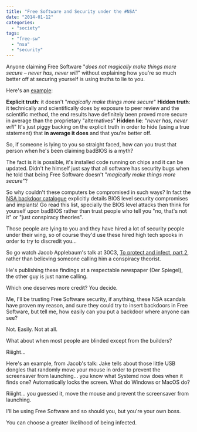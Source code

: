 ```yaml
---
title: "Free Software and Security under the #NSA"
date: "2014-01-12"
categories: 
  - "society"
tags: 
  - "free-sw"
  - "nsa"
  - "security"
---
```


Anyone claiming Free Software "_does not magically make things more secure – never has, never will_" without explaining how you're so much better off at securing yourself is using truths to lie to you.

Here's an [example](http://www.rootwyrm.com/2014/01/dismantling-more-badbios-hyperbole-and-explaining-how-tao-works/):

**Explicit truth**: it doesn't "_magically make things more secure_" **Hidden truth**: it technically and scientifically does by exposure to peer review and the scientific method, the end results have definitely been proved more secure in average than the proprietary "alternatives" **Hidden lie**: "_never has, never will_" It's just piggy backing on the explicit truth in order to hide (using a true statement) that **in average it does** and that you're better off.

So, if someone is lying to you so straight faced, how can you trust that person when he's been claiming badBIOS is a myth?

The fact is it is possible, it's installed code running on chips and it can be updated. Didn't he himself just say that all software has security bugs when he told that being Free Software doesn't "_magically make things more secure_"?

So why couldn't these computers be compromised in such ways? In fact the [NSA backdoor catalogue](http://leaksource.wordpress.com/2013/12/30/nsas-ant-division-catalog-of-exploits-for-nearly-every-major-software-hardware-firmware/) explicitly details BIOS level security compromises and implants! Go read this list, specially the BIOS level attacks then think for yourself upon badBIOS rather than trust people who tell you "no, that's not it" or "just conspiracy theories".

Those people are lying to you and they have hired a lot of security people under their wing, so of course they'd use these hired high tech spooks in order to try to discredit you...

So go watch Jacob Applebaum's talk at 30C3, [To protect and infect, part 2](http://ccc1.mirror.xt0.org/congress/2013/webm/30c3-5713-en-de-To_Protect_And_Infect_Part_2_webm.webm), rather than believing someone calling him a conspiracy theorist.

He's publishing these findings at a respectable newspaper (Der Spiegel), the other guy is just name calling.

Which one deserves more credit? You decide.

Me, I'll be trusting Free Software security, if anything, these NSA scandals have proven my reason, and sure they could try to insert backdoors in Free Software, but tell me, how easily can you put a backdoor where anyone can see?

Not. Easily. Not at all.

What about when most people are blinded except from the builders?

Riiight...

Here's an example, from Jacob's talk: Jake tells about those little USB dongles that randomly move your mouse in order to prevent the screensaver from launching... you know what Systemd now does when it finds one? Automatically locks the screen. What do Windows or MacOS do?

Riiight... you guessed it, move the mouse and prevent the screensaver from launching.

I'll be using Free Software and so should you, but you're your own boss.

You can choose a greater likelihood of being infected.
